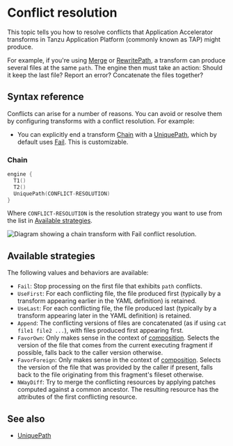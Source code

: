 # Conflict resolution

This topic tells you how to resolve conflicts that Application Accelerator transforms in Tanzu Application Platform (commonly known as TAP) might produce.

For example, if you're using [Merge](merge.md) or
[RewritePath](rewrite-path.md), a transform can produce several files at the same `path`.
The engine then must take an action: Should it keep the last file?
Report an error? Concatenate the files together?

## <a id="syntax-ref"></a>Syntax reference

Conflicts can arise for a number of reasons.
You can avoid or resolve them by configuring transforms with a conflict resolution. For example:

- You can explicitly end a transform [Chain](chain.md) with a [UniquePath](unique-path.md), which
by default uses [Fail](#available-strategies). This is customizable.

### <a id="chain"></a>Chain

```go
engine {
  T1()
  T2()
  UniquePath(CONFLICT-RESOLUTION)
}
```

Where `CONFLICT-RESOLUTION` is the resolution strategy you want to use from the list in
[Available strategies](#available-strategies).

![Diagram showing a chain transform with Fail conflict resolution.](images/conflict-resolution2.svg)

## <a id="available-strategies"></a>Available strategies

The following values and behaviors are available:

- `Fail`: Stop processing on the first file that exhibits `path` conflicts.
- `UseFirst`: For each conflicting file, the file produced first
  (typically by a transform appearing earlier in the YAML definition) is retained.
- `UseLast`: For each conflicting file, the file produced last
  (typically by a transform appearing later in the YAML definition) is retained.
- `Append`: The conflicting versions of files are concatenated (as if using `cat file1 file2 ...`), with files produced
first appearing first.
- `FavorOwn`: Only makes sense in the context of [composition](../composition.md).
  Selects the version of the file that comes from the current executing fragment if possible,
  falls back to the caller version otherwise.
- `FavorForeign`: Only makes sense in the context of [composition](../composition.md).
  Selects the version of the file that was provided by the caller if present, falls
  back to the file originating from this fragment's fileset otherwise.
- `NWayDiff`: Try to merge the conflicting resources by applying patches computed against a
  common ancestor. The resulting resource has the attributes of the first conflicting resource.

## <a id="see-also"></a> See also

- [UniquePath](unique-path.md)
